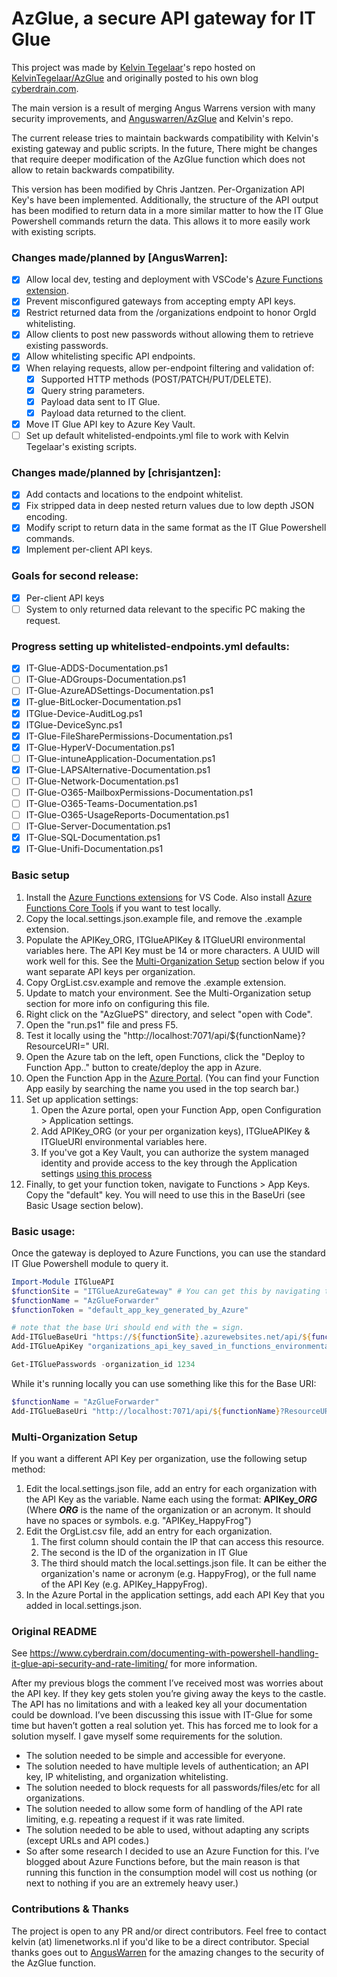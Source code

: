 # AzGlue, a secure API gateway for IT Glue

This project was made by [Kelvin Tegelaar](https://github.com/KelvinTegelaar)'s repo hosted on [KelvinTegelaar/AzGlue](https://github.com/KelvinTegelaar/AzGlue) and originally posted to his own blog [cyberdrain.com](https://www.cyberdrain.com/documenting-with-powershell-handling-it-glue-api-security-and-rate-limiting/).

The main version is a result of merging Angus Warrens version with many security improvements, and [Anguswarren/AzGlue](https://github.com/AngusWarren/AzGlue) and Kelvin's repo.

The current release tries to maintain backwards compatibility with Kelvin's existing gateway and public scripts. In the future, There might be changes that require deeper modification of the AzGlue function which does not allow to retain backwards compatibility. 

This version has been modified by Chris Jantzen. Per-Organization API Key's have been implemented. Additionally, the structure of the API output has been modified to return data in a more similar matter to how the IT Glue Powershell commands return the data. This allows it to more easily work with existing scripts. 

### Changes made/planned by [AngusWarren]:
- [x] Allow local dev, testing and deployment with VSCode's [Azure Functions extension](https://marketplace.visualstudio.com/items?itemName=ms-azuretools.vscode-azurefunctions).
- [x] Prevent misconfigured gateways from accepting empty API keys.
- [x] Restrict returned data from the /organizations endpoint to honor OrgId whitelisting.
- [x] Allow clients to post new passwords without allowing them to retrieve existing passwords.
- [x] Allow whitelisting specific API endpoints.
- [x] When relaying requests, allow per-endpoint filtering and validation of:
  - [x] Supported HTTP methods (POST/PATCH/PUT/DELETE).
  - [x] Query string parameters.
  - [x] Payload data sent to IT Glue.
  - [x] Payload data returned to the client.
- [x] Move IT Glue API key to Azure Key Vault.
- [ ] Set up default whitelisted-endpoints.yml file to work with Kelvin Tegelaar's existing scripts.

### Changes made/planned by [chrisjantzen]:
- [x] Add contacts and locations to the endpoint whitelist.
- [x] Fix stripped data in deep nested return values due to low depth JSON encoding.
- [x] Modify script to return data in the same format as the IT Glue Powershell commands.
- [x] Implement per-client API keys.

### Goals for second release:
- [x] Per-client API keys  
- [ ] System to only returned data relevant to the specific PC making the request.

### Progress setting up whitelisted-endpoints.yml defaults:
  - [x] IT-Glue-ADDS-Documentation.ps1
  - [ ] IT-Glue-ADGroups-Documentation.ps1
  - [ ] IT-Glue-AzureADSettings-Documentation.ps1
  - [x] IT-glue-BitLocker-Documentation.ps1
  - [x] ITGlue-Device-AuditLog.ps1
  - [x] ITGlue-DeviceSync.ps1
  - [x] IT-Glue-FileSharePermissions-Documentation.ps1
  - [x] IT-Glue-HyperV-Documentation.ps1
  - [ ] IT-Glue-intuneApplication-Documentation.ps1
  - [x] IT-Glue-LAPSAlternative-Documentation.ps1
  - [ ] IT-Glue-Network-Documentation.ps1
  - [ ] IT-Glue-O365-MailboxPermissions-Documentation.ps1
  - [ ] IT-Glue-O365-Teams-Documentation.ps1
  - [ ] IT-Glue-O365-UsageReports-Documentation.ps1
  - [ ] IT-Glue-Server-Documentation.ps1
  - [x] IT-Glue-SQL-Documentation.ps1
  - [x] IT-Glue-Unifi-Documentation.ps1

### Basic setup
1. Install the [Azure Functions extensions](https://marketplace.visualstudio.com/items?itemName=ms-azuretools.vscode-azurefunctions) for VS Code. Also install [Azure Functions Core Tools](https://docs.microsoft.com/en-us/azure/azure-functions/functions-run-local?tabs=windows%2Ccsharp%2Cbash#v2) if you want to test locally.
2. Copy the local.settings.json.example file, and remove the .example extension. 
3. Populate the APIKey_ORG, ITGlueAPIKey & ITGlueURI environmental variables here. The API Key must be 14 or more characters. A UUID will work well for this. See the [Multi-Organization Setup](#multi-organization-setup) section below if you want separate API keys per organization.
4. Copy OrgList.csv.example and remove the .example extension.
5. Update to match your environment. See the Multi-Organization setup section for more info on configuring this file.
6. Right click on the "AzGluePS" directory, and select "open with Code".
7. Open the "run.ps1" file and press F5. 
8. Test it locally using the "http://localhost:7071/api/${functionName}?ResourceURI=" URI.
9. Open the Azure tab on the left, open Functions, click the "Deploy to Function App.." button to create/deploy the app in Azure.
10. Open the Function App in the [Azure Portal](https://portal.azure.com/). (You can find your Function App easily by searching the name you used in the top search bar.)
11. Set up application settings:
    1. Open the Azure portal, open your Function App, open Configuration > Application settings.
    2. Add APIKey_ORG (or your per organization keys), ITGlueAPIKey & ITGlueURI environmental variables here.
    3. If you've got a Key Vault, you can authorize the system managed identity and provide access to the key through the Application settings [using this process](https://docs.microsoft.com/en-us/azure/app-service/app-service-key-vault-references)
12. Finally, to get your function token, navigate to Functions > App Keys. Copy the "default" key. You will need to use this in the BaseUri (see Basic Usage section below).

### Basic usage:
Once the gateway is deployed to Azure Functions, you can use the standard IT Glue Powershell module to query it.
```PowerShell
Import-Module ITGlueAPI
$functionSite = "ITGlueAzureGateway" # You can get this by navigating to your App Function in the Azure Portal, see the URL on the Overview page
$functionName = "AzGlueForwarder"
$functionToken = "default_app_key_generated_by_Azure"

# note that the base Uri should end with the = sign.
Add-ITGlueBaseUri "https://${functionSite}.azurewebsites.net/api/${functionName}?code=${functionToken}&ResourceURI="
Add-ITGlueApiKey "organizations_api_key_saved_in_functions_environmental_variables" # APIKey_ORG

Get-ITGluePasswords -organization_id 1234
```

While it's running locally you can use something like this for the Base URI:
```PowerShell
$functionName = "AzGlueForwarder"
Add-ITGlueBaseUri "http://localhost:7071/api/${functionName}?ResourceURI="
```

### Multi-Organization Setup
If you want a different API Key per organization, use the following setup method:
1. Edit the local.settings.json file, add an entry for each organization with the API Key as the variable. Name each using the format: **APIKey_*ORG*** (Where ***ORG*** is the name of the organization or an acronym. It should have no spaces or symbols. e.g. "APIKey_HappyFrog")
2. Edit the OrgList.csv file, add an entry for each organization. 
   1. The first column should contain the IP that can access this resource.
   2. The second is the ID of the organization in IT Glue
   3. The third should match the local.settings.json file. It can be either the organization's name or acronym (e.g. HappyFrog), or the full name of the API Key (e.g. APIKey_HappyFrog).
3. In the Azure Portal in the application settings, add each API Key that you added in local.settings.json. 

### Original README
See https://www.cyberdrain.com/documenting-with-powershell-handling-it-glue-api-security-and-rate-limiting/ for more information.

After my previous blogs the comment I’ve received most was worries about the API key. If they key gets stolen you’re giving away the keys to the castle. The API has no limitations and with a leaked key all your documentation could be download. I’ve been discussing this issue with IT-Glue for some time but haven’t gotten a real solution yet. This has forced me to look for a solution myself. I gave myself some requirements for the solution.

- The solution needed to be simple and accessible for everyone.
- The solution needed to have multiple levels of authentication; an API key, IP whitelisting, and organization whitelisting.
- The solution needed to block requests for all passwords/files/etc for all organizations.
- The solution needed to allow some form of handling of the API rate limiting, e.g. repeating a request if it was rate limited.
- The solution needed to be able to used, without adapting any scripts (except URLs and API codes.)
- So after some research I decided to use an Azure Function for this. I’ve blogged about Azure Functions before, but the main reason is that running this function in the consumption model will cost us nothing (or next to nothing if you are an extremely heavy user.)

### Contributions & Thanks

The project is open to any PR and/or direct contributors. Feel free to contact kelvin (at) limenetworks.nl if you'd like to be a direct contributor. Special thanks goes out to [AngusWarren](https://github.com/AngusWarren) for the amazing changes to the security of the AzGlue function. 
